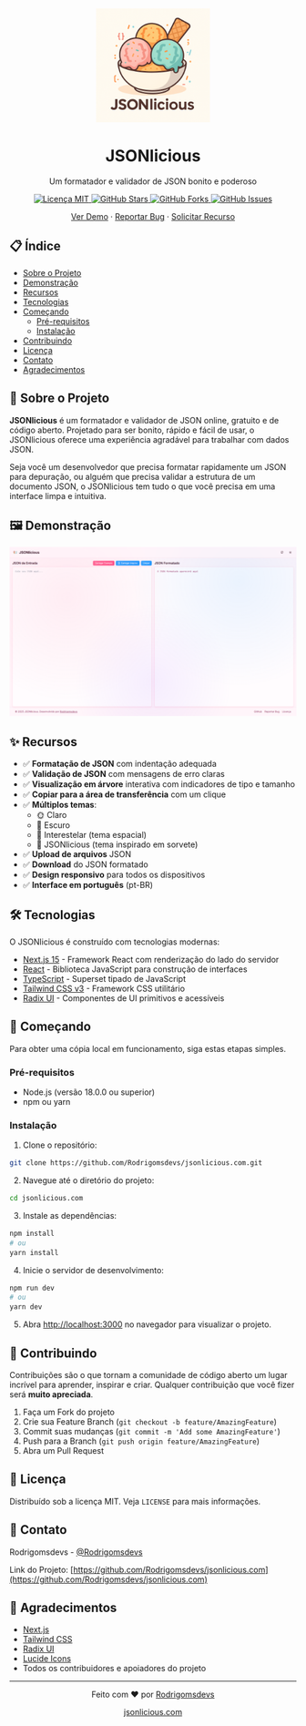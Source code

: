<div align="center">
  <img src="public/images/jsonlicious-logo.png" alt="JSONlicious Logo" width="200" />
  <h1>JSONlicious</h1>
  <p>Um formatador e validador de JSON bonito e poderoso</p>
  
  <p>
    <a href="https://github.com/Rodrigomsdevs/jsonlicious.com/blob/main/LICENSE">
      <img src="https://img.shields.io/github/license/Rodrigomsdevs/jsonlicious.com" alt="Licença MIT" />
    </a>
    <a href="https://github.com/Rodrigomsdevs/jsonlicious.com/stargazers">
      <img src="https://img.shields.io/github/stars/Rodrigomsdevs/jsonlicious.com" alt="GitHub Stars" />
    </a>
    <a href="https://github.com/Rodrigomsdevs/jsonlicious.com/network/members">
      <img src="https://img.shields.io/github/forks/Rodrigomsdevs/jsonlicious.com" alt="GitHub Forks" />
    </a>
    <a href="https://github.com/Rodrigomsdevs/jsonlicious.com/issues">
      <img src="https://img.shields.io/github/issues/Rodrigomsdevs/jsonlicious.com" alt="GitHub Issues" />
    </a>
  </p>
  
  <p>
    <a href="https://jsonlicious.com">Ver Demo</a>
    ·
    <a href="https://github.com/Rodrigomsdevs/jsonlicious.com/issues/new?labels=bug&template=bug_report.md">Reportar Bug</a>
    ·
    <a href="https://github.com/Rodrigomsdevs/jsonlicious.com/issues/new?labels=enhancement&template=feature_request.md">Solicitar Recurso</a>
  </p>
</div>

## 📋 Índice

- [Sobre o Projeto](#-sobre-o-projeto)
- [Demonstração](#-demonstração)
- [Recursos](#-recursos)
- [Tecnologias](#-tecnologias)
- [Começando](#-começando)
  - [Pré-requisitos](#pré-requisitos)
  - [Instalação](#instalação)
- [Contribuindo](#-contribuindo)
- [Licença](#-licença)
- [Contato](#-contato)
- [Agradecimentos](#-agradecimentos)

## 🚀 Sobre o Projeto

**JSONlicious** é um formatador e validador de JSON online, gratuito e de código aberto. Projetado para ser bonito, rápido e fácil de usar, o JSONlicious oferece uma experiência agradável para trabalhar com dados JSON.

Seja você um desenvolvedor que precisa formatar rapidamente um JSON para depuração, ou alguém que precisa validar a estrutura de um documento JSON, o JSONlicious tem tudo o que você precisa em uma interface limpa e intuitiva.

## 🖼️ Demonstração

<div align="center">
  <img src="public/images/screenshot.png" alt="JSONlicious Screenshot" width="800" />
</div>

## ✨ Recursos

- ✅ **Formatação de JSON** com indentação adequada
- ✅ **Validação de JSON** com mensagens de erro claras
- ✅ **Visualização em árvore** interativa com indicadores de tipo e tamanho
- ✅ **Copiar para a área de transferência** com um clique
- ✅ **Múltiplos temas**:
  - 🌞 Claro
  - 🌙 Escuro
  - 🌌 Interestelar (tema espacial)
  - 🍦 JSONlicious (tema inspirado em sorvete)
- ✅ **Upload de arquivos** JSON
- ✅ **Download** do JSON formatado
- ✅ **Design responsivo** para todos os dispositivos
- ✅ **Interface em português** (pt-BR)

## 🛠️ Tecnologias

O JSONlicious é construído com tecnologias modernas:

- [Next.js 15](https://nextjs.org/) - Framework React com renderização do lado do servidor
- [React](https://reactjs.org/) - Biblioteca JavaScript para construção de interfaces
- [TypeScript](https://www.typescriptlang.org/) - Superset tipado de JavaScript
- [Tailwind CSS v3](https://tailwindcss.com/) - Framework CSS utilitário
- [Radix UI](https://www.radix-ui.com/) - Componentes de UI primitivos e acessíveis

## 🏁 Começando

Para obter uma cópia local em funcionamento, siga estas etapas simples.

### Pré-requisitos

- Node.js (versão 18.0.0 ou superior)
- npm ou yarn

### Instalação

1. Clone o repositório:
  ```sh
  git clone https://github.com/Rodrigomsdevs/jsonlicious.com.git
  ```

2. Navegue até o diretório do projeto:
  ```sh
  cd jsonlicious.com
  ```

3. Instale as dependências:
  ```sh
  npm install
  # ou
  yarn install
  ```

4. Inicie o servidor de desenvolvimento:
  ```sh
  npm run dev
  # ou
  yarn dev
  ```

5. Abra [http://localhost:3000](http://localhost:3000) no navegador para visualizar o projeto.


## 🤝 Contribuindo

Contribuições são o que tornam a comunidade de código aberto um lugar incrível para aprender, inspirar e criar. Qualquer contribuição que você fizer será **muito apreciada**.

1. Faça um Fork do projeto
2. Crie sua Feature Branch (`git checkout -b feature/AmazingFeature`)
3. Commit suas mudanças (`git commit -m 'Add some AmazingFeature'`)
4. Push para a Branch (`git push origin feature/AmazingFeature`)
5. Abra um Pull Request

## 📄 Licença

Distribuído sob a licença MIT. Veja `LICENSE` para mais informações.

## 📧 Contato

Rodrigomsdevs - [@Rodrigomsdevs](https://github.com/Rodrigomsdevs)

Link do Projeto: [https://github.com/Rodrigomsdevs/jsonlicious.com](https://github.com/Rodrigomsdevs/jsonlicious.com)

## 🙏 Agradecimentos

- [Next.js](https://nextjs.org/)
- [Tailwind CSS](https://tailwindcss.com/)
- [Radix UI](https://www.radix-ui.com/)
- [Lucide Icons](https://lucide.dev/)
- Todos os contribuidores e apoiadores do projeto

---

<div align="center">
  <p>Feito com ❤️ por <a href="https://github.com/Rodrigomsdevs">Rodrigomsdevs</a></p>
  <p>
    <a href="https://jsonlicious.com">jsonlicious.com</a>
  </p>
</div>

